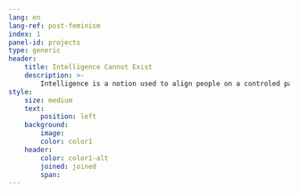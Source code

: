 ```yaml
---
lang: en
lang-ref: post-feminism
index: 1
panel-id: projects
type: generic
header:
    title: Intelligence Cannot Exist
    description: >-
        Intelligence is a notion used to align people on a controled path 
style:
    size: medium
    text:
        position: left
    background:
        image:
        color: color1
    header:
        color: color1-alt
        joined: joined
        span:
---
```


